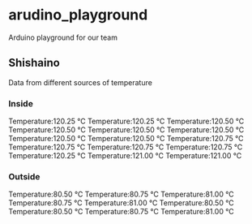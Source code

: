 # arudino_playground
Arduino playground for our team


## Shishaino

Data from different sources of temperature
### Inside
Temperature:120.25 ℃
Temperature:120.25 ℃
Temperature:120.50 ℃
Temperature:120.50 ℃
Temperature:120.50 ℃
Temperature:120.50 ℃
Temperature:120.50 ℃
Temperature:120.50 ℃
Temperature:120.75 ℃
Temperature:120.75 ℃
Temperature:120.75 ℃
Temperature:120.75 ℃
Temperature:120.25 ℃
Temperature:121.00 ℃
Temperature:121.00 ℃

### Outside
Temperature:80.50 ℃
Temperature:80.75 ℃
Temperature:81.00 ℃
Temperature:80.75 ℃
Temperature:81.00 ℃
Temperature:80.50 ℃
Temperature:80.50 ℃
Temperature:80.75 ℃
Temperature:81.00 ℃
